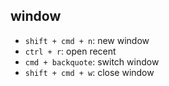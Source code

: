 ## window

- `shift + cmd + n`: new window
- `ctrl + r`: open recent
- `cmd + backquote`: switch window
- `shift + cmd + w`: close window
